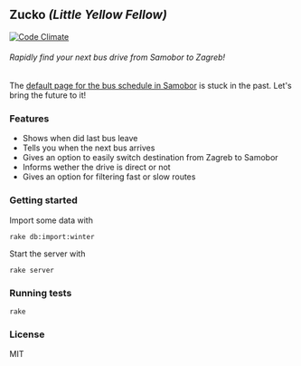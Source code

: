 ## Zucko *(Little Yellow Fellow)*

[![Code Climate](https://codeclimate.com/github/Tonkec/Zucko.png)](https://codeclimate.com/github/Tonkec/Zucko)

###### Rapidly find your next bus drive from Samobor to Zagreb!

The [default page for the bus schedule in Samobor](http://www.samoborcek.hr/vozni-red/) is stuck in the past. 
Let's bring the future to it!

### Features

* Shows when did last bus leave
* Tells you when the next bus arrives
* Gives an option to easily switch destination from Zagreb to Samobor
* Informs wether the drive is direct or not
* Gives an option for filtering fast or slow routes

### Getting started

Import some data with

```
rake db:import:winter
```

Start the server with 

```
rake server
```

### Running tests

```
rake
```

### License

MIT
